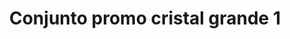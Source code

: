---
title: Conjunto promo cristal grande 1
date: 
draft: false

# descripcion
description : Conjunto de cadena y dije con cristal y detalles microcubic. Largo de cadena 40, 45 o 50 cm a elección

materials: 

color: 

dimensions: 

code: 06-12-0715

type: "Conjuntos"

categories: []

price: $4.560,00

price_eftvo: $3.875,00

# Images
# first image will be shown in the product page
images:
  # - image: "images/path_to_image"
  # La ubicacion de las imagenes es imagenes/Conjuntos/Colgantes.Cadenas/06-12-0715-conjunto-promo-cristal-grande-1

---